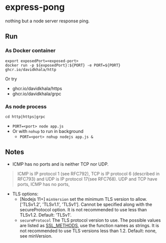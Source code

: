 # express-pong
nothing but a node server response ping.

## Run

### As Docker container
``` 
export exposedPort=<exposed-port>
docker run -p ${exposedPort}:${PORT} -e PORT=${PORT} ghcr.io/davidkhala/http
```
Or try 
- ghcr.io/davidkhala/https
- ghcr.io/davidkhala/grpc
### As node process
```
cd http|https|grpc
```
- `PORT=<port> node app.js`
- Or with `nohup` to run in background
   - `PORT=<port> nohup nodejs app.js &`

## Notes
- ICMP has no ports and is neither TCP nor UDP. 
> ICMP is IP protocol 1 (see RFC792), TCP is IP protocol 6 (described in RFC793) and UDP is IP protocol 17(see RFC768). 
UDP and TCP have ports, ICMP has no ports,
- TLS options:
   - [Nodejs 11+] `minVersion` set the minimum TLS version to allow. ['TLSv1.2', 'TLSv1.1', 'TLSv1']. Cannot be specified along with the secureProtocol option. It is not recommended to use less than TLSv1.2. Default: 'TLSv1'.
   - `secureProtocol` The TLS protocol version to use. The possible values are listed as [SSL_METHODS](https://www.openssl.org/docs/man1.1.0/man7/ssl.html#Dealing-with-Protocol-Methods), use the function names as strings. It is not recommended to use TLS versions less than 1.2. Default: none, see minVersion.
 
